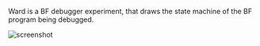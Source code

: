 Ward is a BF debugger experiment, that draws the state machine of the BF program being debugged.

![screenshot](http://i.imgur.com/PINcCUy.gif)

